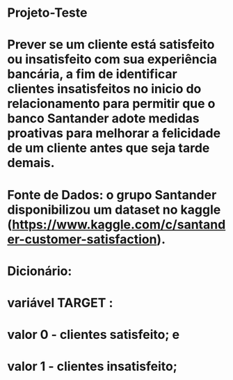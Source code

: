 # Projeto-Teste
# Prever se um cliente está satisfeito ou insatisfeito com sua experiência bancária, a fim de identificar clientes insatisfeitos no inicio do relacionamento para permitir que o banco Santander adote medidas proativas para melhorar a felicidade de um cliente antes que seja tarde demais.

# Fonte de Dados: o grupo Santander disponibilizou um dataset no kaggle (https://www.kaggle.com/c/santander-customer-satisfaction).

# Dicionário:

# variável TARGET :
# valor 0 - clientes satisfeito; e
# valor 1 - clientes insatisfeito;
